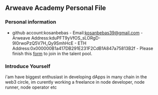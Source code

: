 ## Arweave Academy Personal File
### Personal information
- github account:kosanbebas - Email:kosanbebas39@gmail.com - Arweave Address:kduPFT9yVfOS_sLORgD-9I0rwoPzQ5V7H_Qy9SmhHcE - ETH 
Address:0x000000B1a417DB291E231F2CdB1A847a75813B2f - Please finish this 
[form](https://docs.google.com/forms/d/e/1FAIpQLSfWA5fIIcBgmRppm3jNz5vmf9Mai_QMVil-2pO4r7YKn_Zhtw/viewform?usp=sf_link) 
to join in the talent pool.
### Introduce Yourself
i'am have biggest enthusiast in developing dApps in many chain in the web3 circle, im curently working a freelance in node developer, node runner, node operator etc
